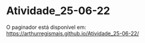 # Atividade_25-06-22
O paginador está disponível em: https://arthurregismais.github.io/Atividade_25-06-22/
